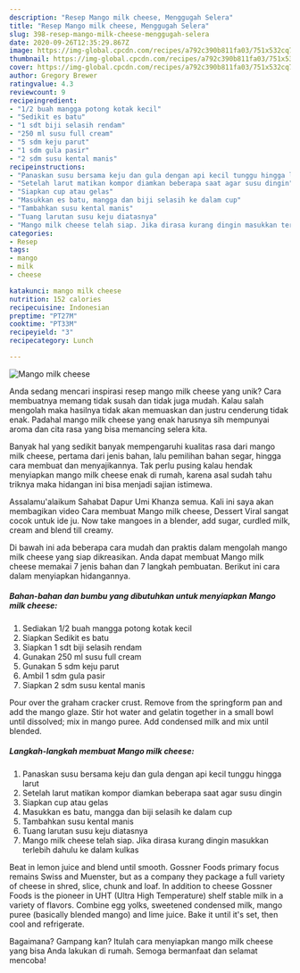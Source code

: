```yaml
---
description: "Resep Mango milk cheese, Menggugah Selera"
title: "Resep Mango milk cheese, Menggugah Selera"
slug: 398-resep-mango-milk-cheese-menggugah-selera
date: 2020-09-26T12:35:29.867Z
image: https://img-global.cpcdn.com/recipes/a792c390b811fa03/751x532cq70/mango-milk-cheese-foto-resep-utama.jpg
thumbnail: https://img-global.cpcdn.com/recipes/a792c390b811fa03/751x532cq70/mango-milk-cheese-foto-resep-utama.jpg
cover: https://img-global.cpcdn.com/recipes/a792c390b811fa03/751x532cq70/mango-milk-cheese-foto-resep-utama.jpg
author: Gregory Brewer
ratingvalue: 4.3
reviewcount: 9
recipeingredient:
- "1/2 buah mangga potong kotak kecil"
- "Sedikit es batu"
- "1 sdt biji selasih rendam"
- "250 ml susu full cream"
- "5 sdm keju parut"
- "1 sdm gula pasir"
- "2 sdm susu kental manis"
recipeinstructions:
- "Panaskan susu bersama keju dan gula dengan api kecil tunggu hingga larut"
- "Setelah larut matikan kompor diamkan beberapa saat agar susu dingin"
- "Siapkan cup atau gelas"
- "Masukkan es batu, mangga dan biji selasih ke dalam cup"
- "Tambahkan susu kental manis"
- "Tuang larutan susu keju diatasnya"
- "Mango milk cheese telah siap. Jika dirasa kurang dingin masukkan terlebih dahulu ke dalam kulkas"
categories:
- Resep
tags:
- mango
- milk
- cheese

katakunci: mango milk cheese 
nutrition: 152 calories
recipecuisine: Indonesian
preptime: "PT27M"
cooktime: "PT33M"
recipeyield: "3"
recipecategory: Lunch

---
```



![Mango milk cheese](https://img-global.cpcdn.com/recipes/a792c390b811fa03/751x532cq70/mango-milk-cheese-foto-resep-utama.jpg)

Anda sedang mencari inspirasi resep mango milk cheese yang unik? Cara membuatnya memang tidak susah dan tidak juga mudah. Kalau salah mengolah maka hasilnya tidak akan memuaskan dan justru cenderung tidak enak. Padahal mango milk cheese yang enak harusnya sih mempunyai aroma dan cita rasa yang bisa memancing selera kita.

Banyak hal yang sedikit banyak mempengaruhi kualitas rasa dari mango milk cheese, pertama dari jenis bahan, lalu pemilihan bahan segar, hingga cara membuat dan menyajikannya. Tak perlu pusing kalau hendak menyiapkan mango milk cheese enak di rumah, karena asal sudah tahu triknya maka hidangan ini bisa menjadi sajian istimewa.

Assalamu&#39;alaikum Sahabat Dapur Umi Khanza semua. Kali ini saya akan membagikan video Cara membuat Mango milk cheese, Dessert Viral sangat cocok untuk ide ju. Now take mangoes in a blender, add sugar, curdled milk, cream and blend till creamy.


Di bawah ini ada beberapa cara mudah dan praktis dalam mengolah mango milk cheese yang siap dikreasikan. Anda dapat membuat Mango milk cheese memakai 7 jenis bahan dan 7 langkah pembuatan. Berikut ini cara dalam menyiapkan hidangannya.

<!--inarticleads1-->

##### Bahan-bahan dan bumbu yang dibutuhkan untuk menyiapkan Mango milk cheese:

1. Sediakan 1/2 buah mangga potong kotak kecil
1. Siapkan Sedikit es batu
1. Siapkan 1 sdt biji selasih rendam
1. Gunakan 250 ml susu full cream
1. Gunakan 5 sdm keju parut
1. Ambil 1 sdm gula pasir
1. Siapkan 2 sdm susu kental manis


Pour over the graham cracker crust. Remove from the springform pan and add the mango glaze. Stir hot water and gelatin together in a small bowl until dissolved; mix in mango puree. Add condensed milk and mix until blended. 

<!--inarticleads2-->

##### Langkah-langkah membuat Mango milk cheese:

1. Panaskan susu bersama keju dan gula dengan api kecil tunggu hingga larut
1. Setelah larut matikan kompor diamkan beberapa saat agar susu dingin
1. Siapkan cup atau gelas
1. Masukkan es batu, mangga dan biji selasih ke dalam cup
1. Tambahkan susu kental manis
1. Tuang larutan susu keju diatasnya
1. Mango milk cheese telah siap. Jika dirasa kurang dingin masukkan terlebih dahulu ke dalam kulkas


Beat in lemon juice and blend until smooth. Gossner Foods primary focus remains Swiss and Muenster, but as a company they package a full variety of cheese in shred, slice, chunk and loaf. In addition to cheese Gossner Foods is the pioneer in UHT (Ultra High Temperature) shelf stable milk in a variety of flavors. Combine egg yolks, sweetened condensed milk, mango puree (basically blended mango) and lime juice. Bake it until it&#39;s set, then cool and refrigerate. 

Bagaimana? Gampang kan? Itulah cara menyiapkan mango milk cheese yang bisa Anda lakukan di rumah. Semoga bermanfaat dan selamat mencoba!
